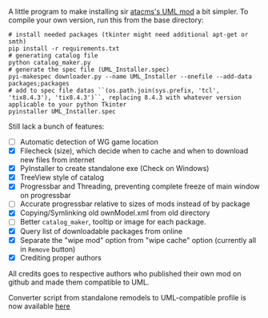 A little program to make installing sir [atacms's UML mod](http://forum.worldoftanks.eu/index.php?/topic/457839-11000universal-model-loader-uml-change-only-the-appearance-of-your-own-tank/) a bit simpler. To compile your own version, run this from the base directory:

```
# install needed packages (tkinter might need additional apt-get or smth)
pip install -r requirements.txt
# generating catalog file
python catalog_maker.py
# generate the spec file (UML_Installer.spec)
pyi-makespec downloader.py --name UML_Installer --onefile --add-data packages;packages
# add to spec file datas ``(os.path.join(sys.prefix, 'tcl', 'tix8.4.3'), 'tix8.4.3')``, replacing 8.4.3 with whatever version applicable to your python Tkinter
pyinstaller UML_Installer.spec
```

Still lack a bunch of features:
- [ ] Automatic detection of WG game location
- [x] Filecheck (size), which decide when to cache and when to download new files from internet
- [x] PyInstaller to create standalone exe (Check on Windows)
- [x] TreeView style of catalog
- [x] Progressbar and Threading, preventing complete freeze of main window on progressbar
- [ ] Accurate progressbar relative to sizes of mods instead of by package
- [x] Copying/Symlinking old ownModel.xml from old directory
- [ ] Better `catalog_maker`, tooltip or image for each package.
- [x] Query list of downloadable packages from online
- [x] Separate the "wipe mod" option from "wipe cache" option (currently all in `Remove` button)
- [x] Crediting proper authors

All credits goes to respective authors who published their own mod on github and made them compatible to UML.

Converter script from standalone remodels to UML-compatible profile is now available [here](converter/README.md)